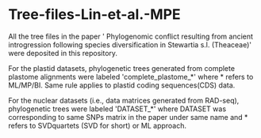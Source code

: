 # Tree-files-Lin-et-al.-MPE
All the tree files in the paper ' Phylogenomic conflict resulting from ancient introgression following species diversification in Stewartia s.l. (Theaceae)' were deposited in this repository. 

For the plastid datasets, phylogenetic trees generated from complete plastome alignments were labeled  'complete_plastome_*' where * refers to ML/MP/BI. Same rule applies to plastid coding sequences(CDS) data.

For the nuclear datasets (i.e., data matrices generated from RAD-seq), phylogenetic trees were labeled 'DATASET_*' where DATASET was corresponding to same SNPs matrix in the paper under same name and * refers to SVDquartets (SVD for short) or ML approach.
